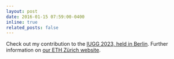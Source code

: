 ```yaml
---
layout: post
date: 2016-01-15 07:59:00-0400
inline: true
related_posts: false
---
```


Check out my contribution to the [IUGG 2023, held in Berlin](https://doi.org/10.57757/IUGG23-0346). Further information on [our ETH Zürich website](https://space.igp.ethz.ch/news/2023/07/space-geodesy-at-iugg-2023.html). 
